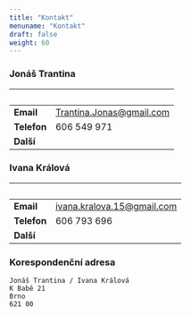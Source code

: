 ```yaml
---
title: "Kontakt"
menuname: "Kontakt"
draft: false
weight: 60
---
```


### Jonáš Trantina
&nbsp;  | &nbsp; 
--------|-------
**Email**   |  [Trantina.Jonas@gmail.com](mailto:Trantina.Jonas@gmail.com)
**Telefon** |  606 549 971
**Další** | <a href="https://www.facebook.com/trantina.jonas" class="icon" target="_blank"><i class="fa fa-lg fa-facebook-official" title="Facebook"></i></a>&nbsp;&nbsp;<i class="fa fa-lg fa-whatsapp" title="WhatsApp"></i>&nbsp;&nbsp;<a href="https://www.linkedin.com/in/jon%C3%A1%C5%A1-trantina-a19339b4/" class="icon" target="_blank"><i class="fa fa-lg fa-linkedin-square" title="LinkedIn"></i></a>&nbsp;&nbsp;<a href="http://steamcommunity.com/profiles/76561197983694798/" class="icon" target="_blank"><i class="fa fa-lg fa-steam-square" title="Steam"></i></a>

### Ivana Králová
&nbsp; | &nbsp;
-------|-------
**Email** | [ivana.kralova.15@gmail.com](mailto:ivana.kralova.15@gmail.com)
**Telefon** | 606 793 696
**Další** | <a href="https://www.facebook.com/ivana.kralova.129" class="icon" target="_blank"><i class="fa fa-lg fa-facebook-official" title="Facebook"></i></a>


### Korespondenční adresa

```
Jonáš Trantina / Ivana Králová
K Babě 21
Brno
621 00
```
